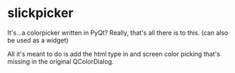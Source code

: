 slickpicker
===========

It's...a colorpicker written in PyQt? Really, that's all there is to this. (can also be used as a widget)

All it's meant to do is add the html type in and screen color picking that's missing in the original QColorDialog.
